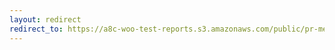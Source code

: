 ```yaml
---
layout: redirect
redirect_to: https://a8c-woo-test-reports.s3.amazonaws.com/public/pr-merge/38066/api/index.html
---
```

